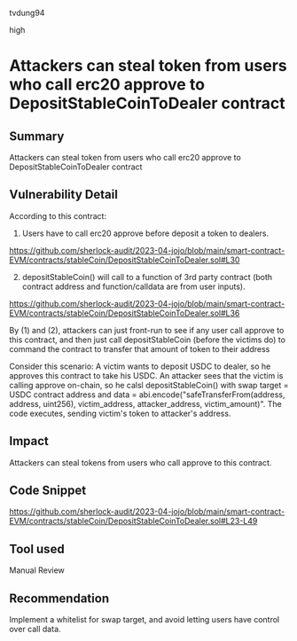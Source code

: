 tvdung94

high

# Attackers can steal token from users who call erc20 approve to DepositStableCoinToDealer contract

## Summary
Attackers can steal token from users who call erc20 approve to DepositStableCoinToDealer contract
## Vulnerability Detail
According to this contract:
1. Users have to call erc20 approve before deposit a token to dealers.

https://github.com/sherlock-audit/2023-04-jojo/blob/main/smart-contract-EVM/contracts/stableCoin/DepositStableCoinToDealer.sol#L30

2. depositStableCoin() will call to a function of 3rd party contract (both contract address and function/calldata are from user inputs).

https://github.com/sherlock-audit/2023-04-jojo/blob/main/smart-contract-EVM/contracts/stableCoin/DepositStableCoinToDealer.sol#L36

By (1) and (2), attackers can just front-run to see if any user call approve to this contract, and then just call depositStableCoin (before the victims do) to command the contract to transfer that amount of token to their address

Consider this scenario:
A victim wants to deposit USDC to dealer, so he approves this contract to take his USDC.
An attacker sees that the victim is calling approve on-chain, so he calsl depositStableCoin() with swap target = USDC contract address and data = abi.encode("safeTransferFrom(address, address, uint256), victim_address, attacker_address, victim_amount)".
The code executes, sending victim's token to attacker's address.

## Impact
Attackers can steal tokens from users who call approve to this contract.
## Code Snippet
https://github.com/sherlock-audit/2023-04-jojo/blob/main/smart-contract-EVM/contracts/stableCoin/DepositStableCoinToDealer.sol#L23-L49
## Tool used

Manual Review

## Recommendation
Implement a whitelist for swap target, and avoid letting users have control over call data.